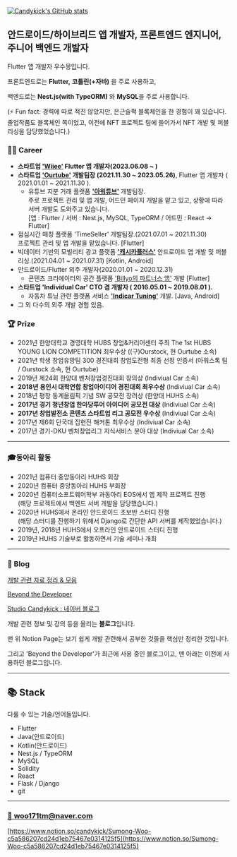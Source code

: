 <!--
**Candykick/Candykick** is a ✨ _special_ ✨ repository because its `README.md` (this file) appears on your GitHub profile.

Here are some ideas to get you started:

- 🔭 I’m currently working on ...
- 🌱 I’m currently learning ...
- 👯 I’m looking to collaborate on ...
- 🤔 I’m looking for help with ...
- 💬 Ask me about ...
- 📫 How to reach me: ...
- 😄 Pronouns: ...
- ⚡ Fun fact: ...
-->
[![Candykick's GitHub stats](https://github-readme-stats.vercel.app/api?username=su-mong)](https://github.com/anuraghazra/github-readme-stats)

## 안드로이드/하이브리드 앱 개발자, 프론트엔드 엔지니어, 주니어 백엔드 개발자

Flutter 앱 개발자 우수몽입니다.

프론트엔드로는 **Flutter,** **코틀린(+자바)** 을 주로 사용하고,

백엔드로는 **Nest.js(with TypeORM)** 와 **MySQL**을 주로 사용합니다.

(⚡ Fun fact: 경력에 따로 적진 않았지만, 은근슬쩍 블록체인을 한 경험이 꽤 있습니다. 졸업작품도 블록체인 쪽이었고, 이전에 NFT 프로젝트 팀에 들어가서 NFT 개발 및 퍼블리싱을 담당했었습니다.)


### 👨‍💻 Career

- **스타트업 ['Wiiee'](https://wiiee.oopy.io/) Flutter 앱 개발자(2023.06.08 ~ )**
- **스타트업 ['Ourtube'](https://ourtube.co.kr/#/home) 개발팀장 (2021.11.30 ~ 2023.05.26)**, Flutter 앱 개발자 ( 2021.01.01 ~ 2021.11.30 ).
  - 유튜브 지분 거래 플랫폼 **['아워튜브'](https://play.google.com/store/apps/details?id=com.ourstock.ourtube_app)** 개발팀장.<br>
    주로 프로젝트 관리 및 앱 개발, 어드민 페이지 개발을 맡고 있고, 상황에 따라 서버 개발도 도와주고 있습니다.<br>
    [앱 : Flutter / 서버 : Nest.js, MySQL, TypeORM / 어드민 : React -> Flutter]
- 점심시간 매칭 플랫폼 'TimeSeller' 개발팀장.(2021.07.01 ~ 2021.11.30)<br>
  프로젝트 관리 및 앱 개발을 맡았습니다. [Flutter]
- 빅데이터 기반의 모빌리티 광고 플랫폼 **['캐시카플러스'](https://www.cashcarplus.com/)** 안드로이드 앱 개발 및 퍼블리싱.(2021.04.01 ~ 2021.07.31) [Kotlin, Android]
- 안드로이드/Flutter 외주 개발자(2020.01.01 ~ 2020.12.31)
  - 콘텐츠 크리에이터의 공간 플랫폼 ['Billyo의 파트너스 앱'](https://play.google.com/store/apps/details?id=com.billyo.billyo_partners&hl=ko&gl=US) 개발 [Flutter]
- **스타트업 'Individual Car' CTO 겸 개발자 ( 2016.05.01 ~ 2019.08.01 ).**
  - 자동차 튜닝 관련 플랫폼 서비스 **['Indicar Tuning'](https://www.youtube.com/watch?v=g9795DsJ4Js)** 개발. [Java, Android]
- 그 외 다수의 외주 개발 경험 있음.

### 🏆 Prize

- 2021년 한양대학교 경영대학 HUBS 창업&커리어센터 주최 The 1st HUBS YOUNG LION COMPETITION 최우수상 ((구)Ourstock, 현 Ourtube 소속)
- 2021년 학생 창업유망팀 300 경진대회 창업도전형 최종 선정 인증서 (아워스톡 팀 / Ourstock 소속, 현 Ourtube)
- 2019년 제24회 한양대 벤처창업경진대회 창의상 (Indiviual Car 소속)
- **2018년 용인시 대학연합 창업아이디어 경진대회 최우수상** (Indiviual Car 소속)
- 2018년 평창 동계올림픽 기념 SW 공모전 장려상 (한양대 HUHS 소속)
- **2017년 경기 청년창업 한마당투어 아이디어 공모전 대상** (Indiviual Car 소속)
- **2017년 창업발전소 콘텐츠 스타트업 리그 공모전 우수상** (Indiviual Car 소속)
- 2017년 제6회 단국대 집현전 해커톤 최우수상 (Indiviual Car 소속)
- 2017년 경기-DKU 벤처창업리그 지식서비스 분야 대상 (Indiviual Car 소속)

---

### 🎓동아리 활동

- 2021년 컴퓨터 중앙동아리 HUHS 회장
- 2020년 컴퓨터 중앙동아리 HUHS 부회장
- 2020년 컴퓨터소프트웨어학부 과동아리 EOS에서 앱 제작 프로젝트 진행<br>
(해당 프로젝트에서 백엔드 서버 개발을 담당했습니다.)
- 2020년 HUHS에서 온라인 안드로이드 초보반 스터디 진행<br>
(해당 스터디를 진행하기 위해서 Django로 간단한 API 서버를 제작했었습니다.)
- 2019년, 2018년 HUHS에서 오프라인 안드로이드 스터디 진행
- 2019년 HUHS 기술부로 활동하면서 기술 세미나 개최

---

### 📝 Blog

[개발 관련 자료 정리 & 모음](https://www.notion.so/b927103c6b7f42a4aaf5da88b07cefa3)

[Beyond the Developer](https://candykick.kr)

[Studio Candykick : 네이버 블로그](https://blog.naver.com/woo171tm)

개발 관련 정보 및 강의 등을 올리는 **블로그**입니다.

맨 위 Notion Page는 보기 쉽게 개발 관련해서 공부한 것들을 핵심만 정리한 것입니다.

그리고 'Beyond the Developer'가 최근에 사용 중인 블로그이고, 맨 아래는 이전에 사용하던 블로그입니다.

---

## 📚 Stack

다룰 수 있는 기술/언어들입니다.

- Flutter
- Java(안드로이드)
- Kotlin(안드로이드)
- Nest.js / TypeORM
- MySQL
- Solidity
- React
- Flask / Django
- git

---

### [📧 woo171tm@naver.com](mailto:woo171tm@naver.com)

[https://www.notion.so/candykick/Sumong-Woo-c5a586207cd24d1eb75467e0314125f5](https://www.notion.so/Sumong-Woo-c5a586207cd24d1eb75467e0314125f5)
